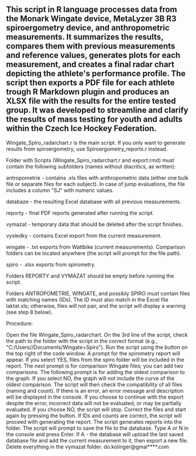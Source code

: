 This script in R language processes data from the Monark Wingate device, MetaLyzer 3B R3 spiroergometry device, and anthropometric measurements. It summarizes the results, compares them with previous measurements and reference values, generates plots for each measurement, and creates a final radar chart depicting the athlete's performance profile. The script then exports a PDF file for each athlete trough R Markdown plugin and produces an XLSX file with the results for the entire tested group. It was developed to streamline and clarify the results of mass testing for youth and adults within the Czech Ice Hockey Federation.
---------------------------------------------------------------
Wingate_Spiro_radarchart.r is the main script. If you only want to generate results from spiroergometry, use Spiroergometry_reports.r instead.

Folder with Scripts (Wingate_Spiro_radarchart.r and export.rmd) must contain the following subfolders (names without diacritics, as written):

antropometrie - contains .xls files with anthropometric data (either one bulk file or separate files for each subject). In case of jump evaluations, the file includes a column "SJ" with numeric values.

databaze - the resulting Excel database with all previous measurements.

reporty - final PDF reports generated after running the script.

vymazat - temporary data that should be deleted after the script finishes.

vysledky - contains Excel export from the current measurement.

wingate - .txt exports from Wattbike (current measurements). Comparison folders can be located anywhere (the script will prompt for the file path).

spiro - .xlsx exports from spirometry.

Folders REPORTY and VYMAZAT should be empty before running the script.

Folders ANTROPOMETRIE, WINGATE, and possibly SPIRO must contain files with matching names (IDs). The ID must also match in the Excel file laktat.xls; otherwise, files will not pair, and the script will display a warning (see step 8 below).

Procedure:

Open the file Wingate_Spiro_radarchart.
On the 3rd line of the script, check the path to the folder with the script in the correct format (e.g., "C:/Users//Documents/Wingate+Spiro").
Run the script using the button on the top right of the code window.
A prompt for the spirometry report will appear. If you select YES, files from the spiro folder will be included in the report.
The next prompt is for comparison Wingate files; you can add two comparisons.
The following prompt is for adding the oldest comparison to the graph. If you select NO, the graph will not include the curve of the oldest comparison.
The script will then check the compatibility of all files (naming and count). If there is an error, an error message and description will be displayed in the console.
If you choose to continue with the export despite the error, incorrect data will not be evaluated, or may be partially evaluated. If you choose NO, the script will stop. Correct the files and start again by pressing the button.
If IDs and counts are correct, the script will proceed with generating the report.
The script generates reports into the folder.
The script will prompt to save the file to the database. Type A or N in the console and press Enter.
If A - the database will upload the last saved database file and add the current measurement to it, then export a new file.
Delete everything in the vymazat folder.
do.kolinger@gmai****.com



